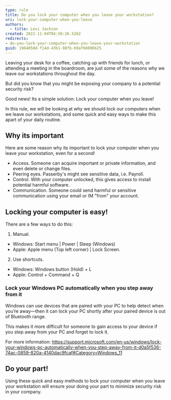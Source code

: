 ```yaml
---
type: rule
title: Do you lock your computer when you leave your workstation?
uri: lock-your-computer-when-you-leave
authors:
  - title: Levi Jackson
created: 2022-11-04T04:50:26.526Z
redirects: 
- do-you-lock-your-computer-when-you-leave-your-workstation
guid: 1964058d-f14d-43b1-98fb-b9af60896625
---
```

Leaving your desk for a coffee, catching up with friends for lunch, or attending a meeting in the boardroom, are just some of the reasons why we leave our workstations throughout the day.  

But did you know that you might be exposing your company to a potential security risk?

Good news! Its a simple solution: Lock your computer when you leave!

In this rule, we will be looking at why we should lock our computers when we leave our workstations, and some quick and easy ways to make this apart of your daily routine.

## Why its important

Here are some reason why its important to lock your computer when you leave your workstation, even for a second!

* Access. Someone can acquire important or private information, and even delete or change files.
* Peering eyes. Passerby's might see sensitive data, i.e. Payroll.
* Control. With your computer unlocked, this gives access to install potential harmful software.
* Communication. Someone could send harmful or sensitive communication using your email or IM "from" your account.

## Locking your computer is easy!

There are a few ways to do this:

1. Manual. 

* Windows: Start menu | Power | Sleep (Windows) 
* Apple: Apple menu (Top left corner) | Lock Screen.

2. Use shortcuts. 

* Windows: Windows button (Hold) + L
* Apple: Control + Command + Q

### Lock your Windows PC automatically when you step away from it

Windows can use devices that are paired with your PC to help detect when you’re away—then it can lock your PC shortly after your paired device is out of Bluetooth range. 

This makes it more difficult for someone to gain access to your device if you step away from your PC and forget to lock it.

For more information: https://support.microsoft.com/en-us/windows/lock-your-windows-pc-automatically-when-you-step-away-from-it-d0a5f536-74ac-0859-820a-4140dac9fcaf#Category=Windows_11

## Do your part!

Using these quick and easy methods to lock your computer when you leave your workstation will ensure your doing your part to minimize security risk in your company.
